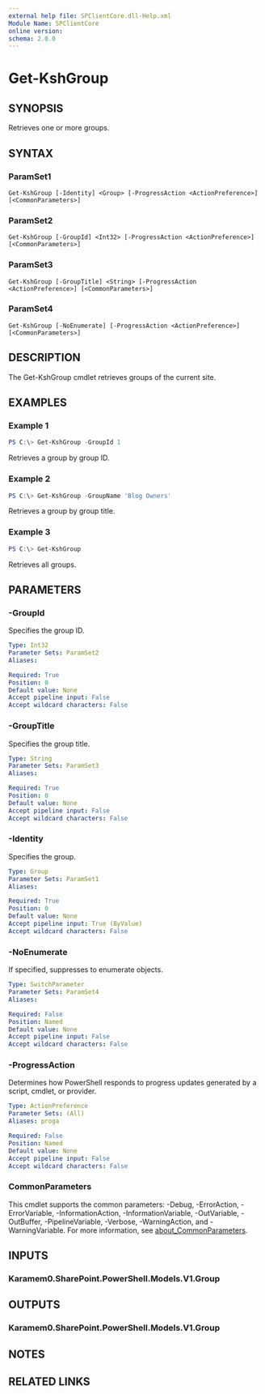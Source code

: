 ```yaml
---
external help file: SPClientCore.dll-Help.xml
Module Name: SPClientCore
online version:
schema: 2.0.0
---
```


# Get-KshGroup

## SYNOPSIS
Retrieves one or more groups.

## SYNTAX

### ParamSet1
```
Get-KshGroup [-Identity] <Group> [-ProgressAction <ActionPreference>] [<CommonParameters>]
```

### ParamSet2
```
Get-KshGroup [-GroupId] <Int32> [-ProgressAction <ActionPreference>] [<CommonParameters>]
```

### ParamSet3
```
Get-KshGroup [-GroupTitle] <String> [-ProgressAction <ActionPreference>] [<CommonParameters>]
```

### ParamSet4
```
Get-KshGroup [-NoEnumerate] [-ProgressAction <ActionPreference>] [<CommonParameters>]
```

## DESCRIPTION
The Get-KshGroup cmdlet retrieves groups of the current site.

## EXAMPLES

### Example 1
```powershell
PS C:\> Get-KshGroup -GroupId 1
```

Retrieves a group by group ID.

### Example 2
```powershell
PS C:\> Get-KshGroup -GroupName 'Blog Owners'
```

Retrieves a group by group title.

### Example 3
```powershell
PS C:\> Get-KshGroup
```

Retrieves all groups.

## PARAMETERS

### -GroupId
Specifies the group ID.

```yaml
Type: Int32
Parameter Sets: ParamSet2
Aliases:

Required: True
Position: 0
Default value: None
Accept pipeline input: False
Accept wildcard characters: False
```

### -GroupTitle
Specifies the group title.

```yaml
Type: String
Parameter Sets: ParamSet3
Aliases:

Required: True
Position: 0
Default value: None
Accept pipeline input: False
Accept wildcard characters: False
```

### -Identity
Specifies the group.

```yaml
Type: Group
Parameter Sets: ParamSet1
Aliases:

Required: True
Position: 0
Default value: None
Accept pipeline input: True (ByValue)
Accept wildcard characters: False
```

### -NoEnumerate
If specified, suppresses to enumerate objects.

```yaml
Type: SwitchParameter
Parameter Sets: ParamSet4
Aliases:

Required: False
Position: Named
Default value: None
Accept pipeline input: False
Accept wildcard characters: False
```

### -ProgressAction
Determines how PowerShell responds to progress updates generated by a script, cmdlet, or provider.

```yaml
Type: ActionPreference
Parameter Sets: (All)
Aliases: proga

Required: False
Position: Named
Default value: None
Accept pipeline input: False
Accept wildcard characters: False
```

### CommonParameters
This cmdlet supports the common parameters: -Debug, -ErrorAction, -ErrorVariable, -InformationAction, -InformationVariable, -OutVariable, -OutBuffer, -PipelineVariable, -Verbose, -WarningAction, and -WarningVariable. For more information, see [about_CommonParameters](http://go.microsoft.com/fwlink/?LinkID=113216).

## INPUTS

### Karamem0.SharePoint.PowerShell.Models.V1.Group

## OUTPUTS

### Karamem0.SharePoint.PowerShell.Models.V1.Group

## NOTES

## RELATED LINKS
